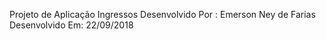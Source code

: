 
Projeto de Aplicação Ingressos
Desenvolvido Por : Emerson Ney de Farias
Desenvolvido Em: 22/09/2018